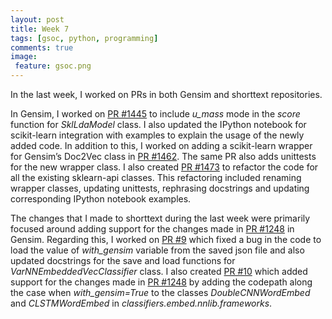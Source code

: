 ```yaml
---
layout: post
title: Week 7
tags: [gsoc, python, programming]
comments: true
image:
 feature: gsoc.png
---
```


In the last week, I worked on PRs in both Gensim and shorttext repositories.

In Gensim, I worked on [PR #1445](https://github.com/RaRe-Technologies/gensim/pull/1445) to include *u_mass* mode in the *score* function for *SklLdaModel* class. I also updated the IPython notebook for scikit-learn integration with examples to explain the usage of the newly added code. In addition to this, I worked on adding a scikit-learn wrapper for Gensim’s Doc2Vec class in [PR #1462](https://github.com/RaRe-Technologies/gensim/pull/1462). The same PR also adds unittests for the new wrapper class. I also created [PR #1473](https://github.com/RaRe-Technologies/gensim/pull/1473) to refactor the code for all the existing sklearn-api classes. This refactoring included renaming wrapper classes, updating unittests, rephrasing docstrings and updating corresponding IPython notebook examples.

The changes that I made to shorttext during the last week were primarily focused around adding support for the changes made in [PR #1248](https://github.com/RaRe-Technologies/gensim/pull/1248) in Gensim. Regarding this, I worked on [PR #9](https://github.com/stephenhky/PyShortTextCategorization/pull/9) which fixed a bug in the code to load the value of *with_gensim* variable from the saved json file and also updated docstrings for the save and load functions for *VarNNEmbeddedVecClassifier* class. I also created [PR #10](https://github.com/stephenhky/PyShortTextCategorization/pull/10) which added support for the changes made in [PR #1248](https://github.com/RaRe-Technologies/gensim/pull/1248) by adding the codepath along the case when *with_gensim=True* to the classes *DoubleCNNWordEmbed* and *CLSTMWordEmbed* in *classifiers.embed.nnlib.frameworks*.
